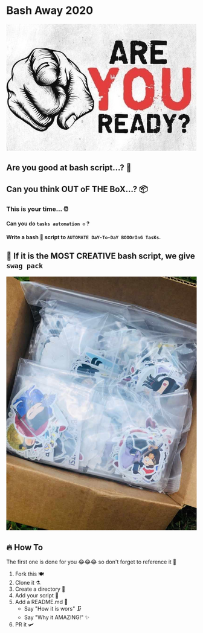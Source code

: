 # Bash Away 2020

![Banner](./assets/tmpBanner.jpg)

## Are you good at bash script...? 💫

## Can you think OUT oF THE BoX...? 📦

### This is your time... ⏰

#### Can you do `tasks automation ⚙️` ?

__Write a bash 🔧 script to `AUTOMATE DaY-To-DaY BOOOrInG TasKs`.__

## 🚀 If it is the MOST CREATIVE bash script, we give `swag pack`

![swag pack](./assets/swagpack.jpg)

## 🔥 How To

The first one is done for you 😂😂😂 so don't forget to reference it 📕

1. Fork this 🍽
2. Clone it ⚗️
3. Create a directory 📂
4. Add your script 🥣
5. Add a README.md 🚧
   - Say "How it is wors" 🗜
   - Say "Why it AMAZING!" ✨
6. PR it 🛩
